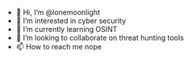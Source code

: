 - 👋 Hi, I’m @lonemoonlight
- 👀 I’m interested in cyber security
- 🌱 I’m currently learning OSINT
- 💞️ I’m looking to collaborate on threat hunting tools
- 📫 How to reach me nope

<!---
lonemoonlight/lonemoonlight is a ✨ special ✨ repository because its `README.md` (this file) appears on your GitHub profile.
You can click the Preview link to take a look at your changes.
--->
